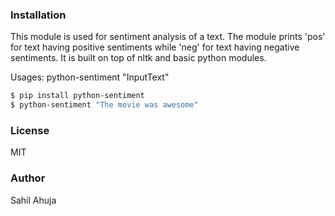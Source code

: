### Installation
This module is used for sentiment analysis of a text. The module prints 'pos' for text having positive sentiments while 'neg' for text having negative sentiments. It is built on top of nltk and basic python modules.   

Usages: python-sentiment "InputText" 
	
```sh
$ pip install python-sentiment
$ python-sentiment "The movie was awesome"
```
### License
MIT
### Author
Sahil Ahuja
